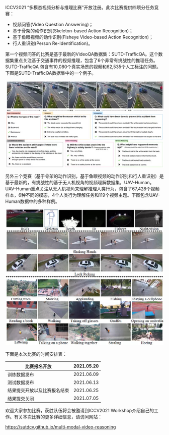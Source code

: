 ICCV2021 “多模态视频分析与推理比赛”开放注册。此次比赛提供四项分任务竞赛：

- 视频问答(Video Question Answering)；
- 基于骨架的动作识别(Skeleton-based Action Recognition)；
- 基于鱼眼视频的动作识别(Fisheye Video-based Action Recognition)；
- 行人重识别(Person Re-Identification)。

第一个视频问答的比赛是基于最新的VideoQA数据集：SUTD-TrafficQA。这个数据集重点关注基于交通事件的视频推理，包含了6个非常有挑战性的推理任务。SUTD-TrafficQA 包含有10,080个真实场景的视频和62,535个人工标注的问题。下图是SUTD-TrafficQA数据集中的一个例子。

![](./imgs/9.jpg)

另外三个竞赛（基于骨架的动作识别，基于鱼眼视频的动作识别和行人重识别）是基于最新的，有挑战性的基于无人机视角的视频理解数据集，UAV-Human。UAV-Human重点关注从无人机视角来理解推理人类行为，包含了67,428个视频样本，6种不同的模态，4个人类行为理解任务和119个视频主题。下图包含UAV-Human数据中的多种样例。

![](./imgs/10.jpg)

下面是本次比赛的时间安排表：

| 比赛报名开放                 | 2021.05.20 |
| ---------------------------- | ---------- |
| 训练数据发布                 | 2021.06.09 |
| 测试数据发布                 | 2021.06.13 |
| 结果提交开放以及比赛报名结束 | 2021.06.25 |
| 结果提交关闭                 | 2021.07.05 |

欢迎大家参加比赛，获胜队伍将会被邀请到ICCV2021 Workshop介绍自己的工作。有关本次比赛的更多详细信息，请访问网站：

https://sutdcv.github.io/multi-modal-video-reasoning